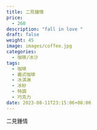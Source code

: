 ```yaml
---
title: 二見鍾情
price:
  - 260
description: "fall in love "
draft: false
weight: 45
image: images/coffee.jpg
categories:
  - 咖啡/冰沙
tags:
  - 咖啡
  - 義式咖啡
  - 冰淇淋
  - 冰砂
  - 特調
  - 巧克力
date: 2023-08-11T23:15:06+08:00
---
```


 二見鍾情
